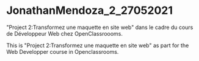 # JonathanMendoza_2_27052021
"Project 2:Transformez une maquette en site web" dans le cadre du cours de Développeur Web chez OpenClassroooms.

This is "Project 2:Transformez une maquette en site web" as part for the Web Developper course in Openclassrooms.
